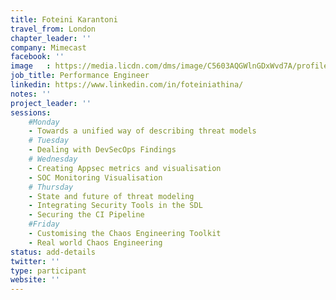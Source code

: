 ```yaml
---
title: Foteini Karantoni
travel_from: London
chapter_leader: ''
company: Mimecast
facebook: ''
image   : https://media.licdn.com/dms/image/C5603AQGWlnGDxWvd7A/profile-displayphoto-shrink_200_200/0?e=1564617600&v=beta&t=B8QT7fFyq6viTIvLR-annQEI8nAKYP6-e_AbT74FUng
job_title: Performance Engineer
linkedin: https://www.linkedin.com/in/foteiniathina/
notes: ''
project_leader: ''
sessions: 
    #Monday
    - Towards a unified way of describing threat models
    # Tuesday
    - Dealing with DevSecOps Findings
    # Wednesday
    - Creating Appsec metrics and visualisation
    - SOC Monitoring Visualisation
    # Thursday
    - State and future of threat modeling
    - Integrating Security Tools in the SDL
    - Securing the CI Pipeline
    #Friday
    - Customising the Chaos Engineering Toolkit
    - Real world Chaos Engineering
status: add-details
twitter: ''
type: participant
website: ''
---
```


<!-- put more details about participant here -->
